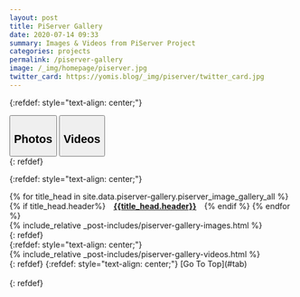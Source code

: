 ```yaml
---
layout: post
title: PiServer Gallery
date: 2020-07-14 09:33
summary: Images & Videos from PiServer Project
categories: projects
permalink: /piserver-gallery
image: /_img/homepage/piserver.jpg
twitter_card: https://yomis.blog/_img/piserver/twitter_card.jpg
---
```


{:refdef: style="text-align: center;"}
<div id="tab">
    <button class="tab-button tab-active" id="left-tab"><h2 class="link-tab link-tab-left">Photos</h2></button>
    <button class="tab-button tab-inactive" id="right-tab"><h2 class="link-tab link-tab-right">Videos</h2></button>
</div>
{: refdef}
<br>

{:refdef: style="text-align: center;"}
<div class="left-tab-content">
    <div>
        {% for title_head in site.data.piserver-gallery.piserver_image_gallery_all %}
            {% if title_head.header%}
                <a href="#{{title_head.header}}" style="margin: 10px;"><h4 style="display: inline;">{{title_head.header}}</h4></a>
            {% endif %}
        {% endfor %}
    </div>
    {% include_relative _post-includes/piserver-gallery-images.html %}
</div>
{: refdef}
<br>
{:refdef: style="text-align: center;"}
<div class="right-tab-content">
    {% include_relative _post-includes/piserver-gallery-videos.html %}
</div>
{: refdef}
{:refdef: style="text-align: center;"}
[Go To Top](#tab)
<br><br>
{: refdef}